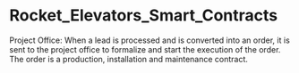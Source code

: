 # Rocket_Elevators_Smart_Contracts
Project Office:  When a lead is processed and is converted into an order, it is sent to the project office to formalize and start the execution of the order. The order is a production, installation and maintenance contract.
